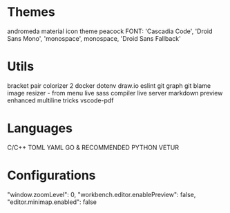 # Themes
andromeda
material icon theme
peacock
FONT: 'Cascadia Code', 'Droid Sans Mono', 'monospace', monospace, 'Droid Sans Fallback'

# Utils
bracket pair colorizer 2
docker
dotenv
draw.io
eslint
git graph
git blame
image resizer - from menu
live sass compiler
live server
markdown preview enhanced
multiline tricks
vscode-pdf

# Languages
C/C++
TOML
YAML
GO & RECOMMENDED
PYTHON
VETUR

# Configurations
"window.zoomLevel": 0,
"workbench.editor.enablePreview": false,
"editor.minimap.enabled": false    
